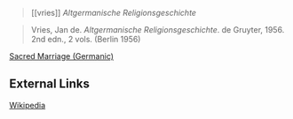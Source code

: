 > [[vries]] *Altgermanische Religionsgeschichte*

> Vries, Jan de. *Altgermanische Religionsgeschichte*. de Gruyter, 1956. 2nd edn., 2 vols. (Berlin 1956)

[Sacred Marriage (Germanic)](sacred-marriage-germanic.md)

## External Links
[Wikipedia](https://en.wikipedia.org/wiki/Altgermanische-Religionsgeschichte)